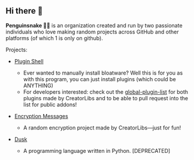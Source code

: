 ## Hi there 👋

**Penguinsnake 🐧🐍** is an organization created and run by two passionate individuals who love making random projects across GitHub and other platforms (of which 1 is only on github).


Projects:

* [Plugin Shell](https://github.com/penguinsnake/Plugin-Shell)
  - Ever wanted to manually install bloatware? Well this is for you as with this program, you can just install plugins (which could be ANYTHING)
  - For developers interested: check out the [global-plugin-list](https://github.com/programming-artist-py/global-plugin-list) for both plugins made by CreatorLibs and to be able to pull request into the list for public addons!

* [Encryption Messages]([https://github.com/penguinsnake/Plugin-Shell](https://github.com/penguinsnake/Encryption-Messages))
  - A random encryption project made by CreatorLibs—just for fun!

* [Dusk](https://github.com/penguinsnake/dusk-Fakedrift)
  - A programming language written in Python. [DEPRECATED]
